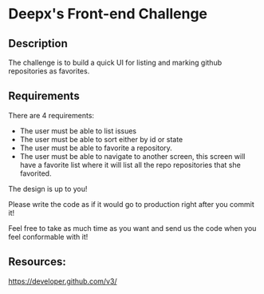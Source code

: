# Deepx's Front-end Challenge

## Description
The challenge is to build a quick UI for listing and marking github repositories as favorites.

## Requirements
There are 4 requirements:
- The user must be able to list issues
- The user must be able to sort either by id or state
- The user must be able to favorite a repository.
- The user must be able to navigate to another screen, this screen will have a favorite list where it will list all the repo repositories that she favorited.

The design is up to you!

Please write the code as if it would go to production right after you commit it!

Feel free to take as much time as you want and send us the code when you feel conformable with it!

## Resources:
https://developer.github.com/v3/
